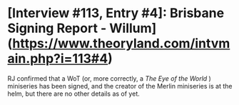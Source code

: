 # [Interview #113, Entry #4]: Brisbane Signing Report - Willum](https://www.theoryland.com/intvmain.php?i=113#4)

RJ confirmed that a WoT (or, more correctly, a
*The Eye of the World*
) miniseries has been signed, and the creator of the Merlin miniseries is at the helm, but there are no other details as of yet.

